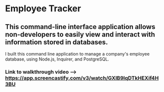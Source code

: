 # Employee Tracker
## This command-line interface application allows non-developers to easily view and interact with information stored in databases. 
I built this command line application to manage a company's employee database, using Node.js, Inquirer, and PostgreSQL. 


### Link to walkthrough video --> https://app.screencastify.com/v3/watch/GXlB9lqDTkHEXif4H3BU

